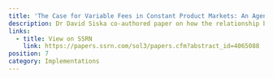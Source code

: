 ```yaml
---
title: 'The Case for Variable Fees in Constant Product Markets: An Agent Based Simulation'
description: Dr David Siska co-authored paper on how the relationship between the fee in a constant product market (CPM) and the volatility of the swapped pair on other liquid exchanges influences the losses / gains of the liquidity providers.
links:
  - title: View on SSRN
    link: https://papers.ssrn.com/sol3/papers.cfm?abstract_id=4065088
position: 7
category: Implementations
---
```

